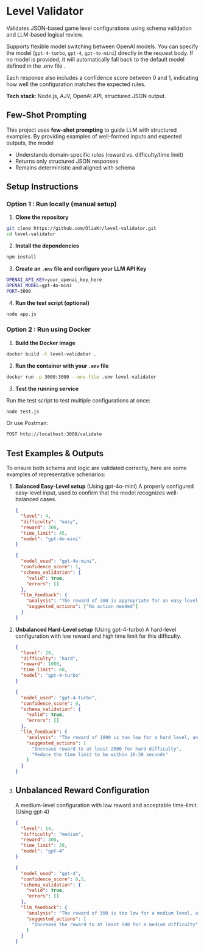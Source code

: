 # Level Validator

Validates JSON-based game level configurations using schema validation and LLM-based logical review.

Supports flexible model switching between OpenAI models. You can specify the model (`gpt-4-turbo`, `gpt-4`, `gpt-4o-mini`) directly in the request body. If no model is provided, it will automatically fall back to the default model defined in the .env file .

Each response also includes a confidence score between 0 and 1, indicating how well the configuration matches the expected rules.

**Tech stack**: Node.js, AJV, OpenAI API, structured JSON output.

## Few-Shot Prompting

This project uses **few-shot prompting** to guide LLM with structured examples.
By providing examples of well-formed inputs and expected outputs, the model

- Understands domain-specific rules (reward vs. difficulty/time limit)
- Returns only structured JSON responses
- Remains deterministic and aligned with schema

## Setup Instructions

### Option 1 : Run locally (manual setup)

1. **Clone the repository**

```bash
git clone https://github.com/OliaKr/level-validator.git
cd level-validator

```

2. **Install the dependencies**

```bash
npm install

```

3. **Create an `.env` file and configure your LLM API Key**

```bash
OPENAI_API_KEY=your_openai_key_here
OPENAI_MODEL=gpt-4o-mini
PORT=3000

```

4. **Run the test script (optional)**

```bash
node app.js

```

### Option 2 : Run using Docker

1. **Build the Docker image**

```bash
docker build -t level-validator .

```

2. **Run the container with your `.env` file**

```bash
docker run -p 3000:3000 --env-file .env level-validator

```

3. **Test the running service**

Run the test script to test multiple configurations at once:

```bash
node test.js

```

Or use Postman:

```bash
POST http://localhost:3000/validate

```

## Test Examples & Outputs

To ensure both schema and logic are validated correctly, here are some examples of representative schenarios:

1. **Balanced Easy-Level setup** (Using gpt-4o-mini)
   A properly configured easy-level input, used to confirm that the model recognizes well-balanced cases.

   ```json
   {
     "level": 4,
     "difficulty": "easy",
     "reward": 300,
     "time_limit": 45,
     "model": "gpt-4o-mini"
   }
   ```

   ```json
   {
     "model_used": "gpt-4o-mini",
     "confidence_score": 1,
     "schema_validation": {
       "valid": true,
       "errors": []
     },
     "llm_feedback": {
       "analysis": "The reward of 300 is appropriate for an easy level, and the time limit of 45 seconds is sufficient for players to complete it comfortably.",
       "suggested_actions": ["No action needed"]
     }
   }
   ```

2. **Unbalanced Hard-Level setup** (Using gpt-4-turbo)
   A hard-level configuration with low reward and high time limit for this difficulty.

   ```json
   {
     "level": 20,
     "difficulty": "hard",
     "reward": 1000,
     "time_limit": 60,
     "model": "gpt-4-turbo"
   }
   ```

   ```json
   {
     "model_used": "gpt-4-turbo",
     "confidence_score": 0,
     "schema_validation": {
       "valid": true,
       "errors": []
     },
     "llm_feedback": {
       "analysis": "The reward of 1000 is too low for a hard level, and the time limit of 60 seconds exceeds the maximum allowed for this difficulty, which could affect game balance.",
       "suggested_actions": [
         "Increase reward to at least 2000 for hard difficulty",
         "Reduce the time limit to be within 10-30 seconds"
       ]
     }
   }
   ```

3. ## Unbalanced Reward Configuration

   A medium-level configuration with low reward and acceptable time-limit. (Using gpt-4)

   ```json
   {
     "level": 14,
     "difficulty": "medium",
     "reward": 300,
     "time_limit": 30,
     "model": "gpt-4"
   }
   ```

   ```json
   {
     "model_used": "gpt-4",
     "confidence_score": 0.5,
     "schema_validation": {
       "valid": true,
       "errors": []
     },
     "llm_feedback": {
       "analysis": "The reward of 300 is too low for a medium level, and the time limit of 30 seconds is within the expected range.",
       "suggested_actions": [
         "Increase the reward to at least 500 for a medium difficulty"
       ]
     }
   }
   ```
